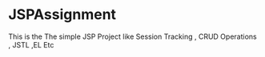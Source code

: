 # JSPAssignment
This is the The simple JSP Project like Session Tracking , CRUD Operations , JSTL ,EL Etc
